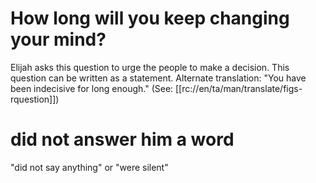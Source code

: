 # How long will you keep changing your mind?

Elijah asks this question to urge the people to make a decision. This question can be written as a statement. Alternate translation: "You have been indecisive for long enough." (See: [[rc://en/ta/man/translate/figs-rquestion]])

# did not answer him a word

"did not say anything" or "were silent"


